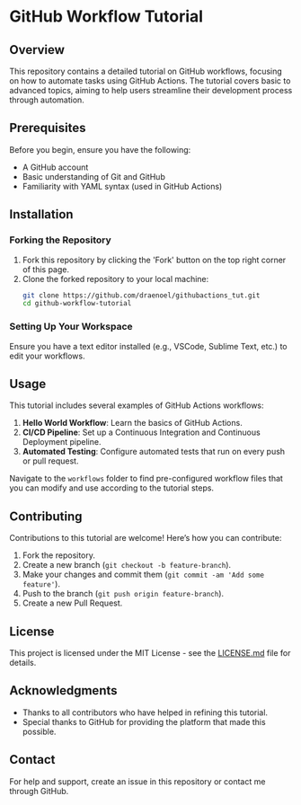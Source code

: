 # GitHub Workflow Tutorial

## Overview
This repository contains a detailed tutorial on GitHub workflows, focusing on how to automate tasks using GitHub Actions. The tutorial covers basic to advanced topics, aiming to help users streamline their development process through automation.

## Prerequisites
Before you begin, ensure you have the following:
- A GitHub account
- Basic understanding of Git and GitHub
- Familiarity with YAML syntax (used in GitHub Actions)

## Installation

### Forking the Repository
1. Fork this repository by clicking the 'Fork' button on the top right corner of this page.
2. Clone the forked repository to your local machine:
    ```bash
    git clone https://github.com/draenoel/githubactions_tut.git
    cd github-workflow-tutorial
    ```

### Setting Up Your Workspace
Ensure you have a text editor installed (e.g., VSCode, Sublime Text, etc.) to edit your workflows.

## Usage
This tutorial includes several examples of GitHub Actions workflows:
1. **Hello World Workflow**: Learn the basics of GitHub Actions.
2. **CI/CD Pipeline**: Set up a Continuous Integration and Continuous Deployment pipeline.
3. **Automated Testing**: Configure automated tests that run on every push or pull request.

Navigate to the `workflows` folder to find pre-configured workflow files that you can modify and use according to the tutorial steps.

## Contributing
Contributions to this tutorial are welcome! Here’s how you can contribute:
1. Fork the repository.
2. Create a new branch (`git checkout -b feature-branch`).
3. Make your changes and commit them (`git commit -am 'Add some feature'`).
4. Push to the branch (`git push origin feature-branch`).
5. Create a new Pull Request.

## License
This project is licensed under the MIT License - see the [LICENSE.md](LICENSE) file for details.

## Acknowledgments
- Thanks to all contributors who have helped in refining this tutorial.
- Special thanks to GitHub for providing the platform that made this possible.

## Contact
For help and support, create an issue in this repository or contact me through GitHub.
